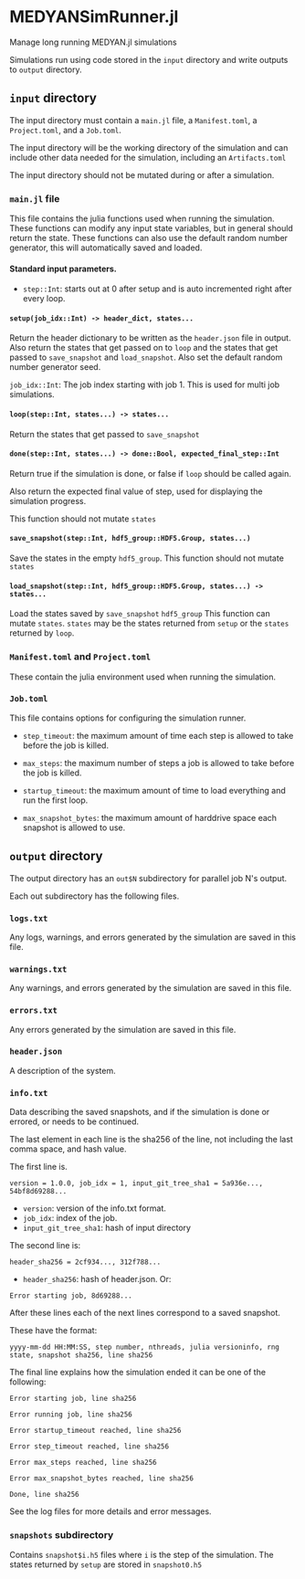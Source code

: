 # MEDYANSimRunner.jl
Manage long running MEDYAN.jl simulations

Simulations run using code stored in the `input` directory and write outputs to `output` directory.

## `input` directory

The input directory must contain a `main.jl` file, a `Manifest.toml`, a `Project.toml`, and a `Job.toml`.

The input directory will be the working directory of the simulation and can include other data needed for the simulation, including an `Artifacts.toml`

The input directory should not be mutated during or after a simulation.

### `main.jl` file

This file contains the julia functions used when running the simulation.
These functions can modify any input state variables, but in general should return the state.
These functions can also use the default random number generator, this will automatically saved and loaded.

#### Standard input parameters.
 - `step::Int`: starts out at 0 after setup and is auto incremented right after every loop.

#### `setup(job_idx::Int) -> header_dict, states...`
Return the header dictionary to be written as the `header.json` file in output.
Also return the states that get passed on to `loop` and the states that get passed to `save_snapshot` and `load_snapshot`.
Also set the default random number generator seed.

`job_idx::Int`: The job index starting with job 1. This is used for multi job simulations.


#### `loop(step::Int, states...) -> states...`
Return the states that get passed to `save_snapshot`

#### `done(step::Int, states...) -> done::Bool, expected_final_step::Int`
Return true if the simulation is done, or false if `loop` should be called again.

Also return the expected final value of step, used for displaying the simulation progress.

This function should not mutate `states`

#### `save_snapshot(step::Int, hdf5_group::HDF5.Group, states...)`
Save the states in the empty `hdf5_group`.
This function should not mutate `states`

#### `load_snapshot(step::Int, hdf5_group::HDF5.Group, states...) -> states...`
Load the states saved by `save_snapshot` `hdf5_group`
This function can mutate `states`.
`states` may be the states returned from `setup` or the `states` returned by `loop`.

### `Manifest.toml` and `Project.toml`

These contain the julia environment used when running the simulation.

### `Job.toml`

This file contains options for configuring the simulation runner.

- `step_timeout`: the maximum amount of time each step is allowed to take before the job is killed.

- `max_steps`: the maximum number of steps a job is allowed to take before the job is killed.

- `startup_timeout`: the maximum amount of time to load everything and run the first loop.

- `max_snapshot_bytes`: the maximum amount of harddrive space each snapshot is allowed to use.


## `output` directory

The output directory has an `out$N` subdirectory for parallel job N's output.

Each out subdirectory has the following files.

### `logs.txt`
Any logs, warnings, and errors generated by the simulation are saved in this file.

### `warnings.txt`
Any warnings, and errors generated by the simulation are saved in this file.

### `errors.txt`
Any errors generated by the simulation are saved in this file.

### `header.json`
A description of the system.

### `info.txt`
Data describing the saved snapshots, and if the simulation is done or errored, or needs to be continued.

The last element in each line is the sha256 of the line, not including the last comma space, and hash value.


The first line is.
```
version = 1.0.0, job_idx = 1, input_git_tree_sha1 = 5a936e..., 54bf8d69288...
```
- `version`: version of the info.txt format.
- `job_idx`: index of the job. 
- `input_git_tree_sha1`: hash of input directory

The second line is:
```
header_sha256 = 2cf934..., 312f788...
```
- `header_sha256`: hash of header.json.
Or:
```
Error starting job, 8d69288...
```

After these lines each of the next lines correspond to a saved snapshot.

These have the format:
```
yyyy-mm-dd HH:MM:SS, step number, nthreads, julia versioninfo, rng state, snapshot sha256, line sha256
```

The final line explains how the simulation ended it can be one of the following:
```
Error starting job, line sha256
```

```
Error running job, line sha256
```

```
Error startup_timeout reached, line sha256
```

```
Error step_timeout reached, line sha256
```

```
Error max_steps reached, line sha256
```

```
Error max_snapshot_bytes reached, line sha256
```

```
Done, line sha256
```

See the log files for more details and error messages.


### `snapshots` subdirectory
Contains `snapshot$i.h5` files where `i` is the step of the simulation.
The states returned by `setup` are stored in `snapshot0.h5`
